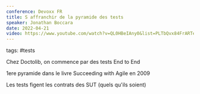 ```yaml
---
conference: Devoxx FR
title: S affranchir de la pyramide des tests
speaker: Jonathan Boccara
date: 2022-04-21
video: https://www.youtube.com/watch?v=QL0HBeIAny0&list=PLTbQvx84FrARTeUA5pExVR5vjCOqWIplI&index=139
---
```

tags: #tests 

Chez Doctolib, on commence par des tests End to End

1ere pyramide dans le livre Succeeding with Agile en 2009

Les tests figent les contrats des SUT (quels qu'ils soient)

